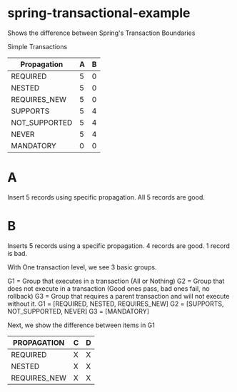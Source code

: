 spring-transactional-example
============================

Shows the difference between Spring's Transaction Boundaries

Simple Transactions

| Propagation   |  A  |  B  |
| ------------- | --- | --- |
| REQUIRED      |  5  |  0  |
| NESTED        |  5  |  0  |
| REQUIRES_NEW  |  5  |  0  |
| SUPPORTS      |  5  |  4  |
| NOT_SUPPORTED |  5  |  4  |
| NEVER         |  5  |  4  |
| MANDATORY     |  0  |  0  |


A
=
Insert 5 records using specific propagation. All 5 records are good.

B
=
Inserts 5 records using a specific propagation. 4 records are good. 1 record is bad.

With One transaction level, we see 3 basic groups.

G1 = Group that executes in a transaction (All or Nothing)
G2 = Group that does not execute in a transaction (Good ones pass, bad ones fail, no rollback)
G3 = Group that requires a parent transaction and will not execute without it.
G1 = [REQUIRED, NESTED, REQUIRES_NEW]
G2 = [SUPPORTS, NOT_SUPPORTED, NEVER]
G3 = [MANDATORY]

Next, we show the difference between items in G1

| PROPAGATION   |  C  |  D  |
| ------------- | --- | --- |
| REQUIRED      |  X  |  X  |
| NESTED        |  X  |  X  |
| REQUIRES_NEW  |  X  |  X  |
  
